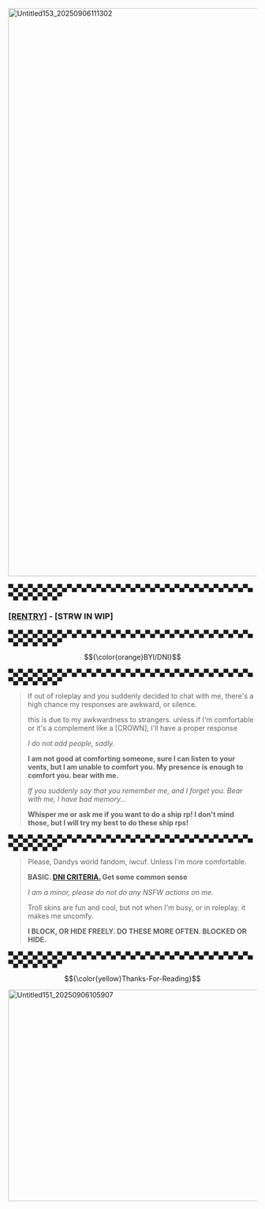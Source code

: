 <img width="2048" height="1152" alt="Untitled153_20250906111302" src="https://github.com/user-attachments/assets/7f648ce0-25a4-43d9-90d5-25a5ad086b5a" />

▀▄▀▄▀▄▀▄▀▄▀▄▀▄▀▄▀▄▀▄▀▄▀▄▀▄▀▄▀▄▀▄▀▄▀▄▀▄▀▄▀▄▀▄▀▄▀▄▀▄▀▄▀▄▀▄▀▄▀▄▀

### [[RENTRY]](https://rentry.co/SHELLYF0SSILIANN) - [STRW IN WIP]

▀▄▀▄▀▄▀▄▀▄▀▄▀▄▀▄▀▄▀▄▀▄▀▄▀▄▀▄▀▄▀▄▀▄▀▄▀▄▀▄▀▄▀▄▀▄▀▄▀▄▀▄▀▄▀▄▀▄▀▄▀

$${\color{orange}BYI/DNI}$$

▀▄▀▄▀▄▀▄▀▄▀▄▀▄▀▄▀▄▀▄▀▄▀▄▀▄▀▄▀▄▀▄▀▄▀▄▀▄▀▄▀▄▀▄▀▄▀▄▀▄▀▄▀▄▀▄▀▄▀▄▀

> If out of roleplay and you suddenly decided to chat with me, there's a high chance my responses are awkward, or silence.
>
> this is due to my awkwardness to strangers. unless if I'm comfortable or it's a complement like a [CROWN], I'll have a proper response
>
> *I do not add people, sadly.*
>
> **I am not good at comforting someone, sure I can listen to your vents, but I am unable to comfort you. My presence is enough to comfort you. bear with me.**
>
> *If you suddenly say that you remember me, and I forget you. Bear with me, I have bad memory...*
>
> **Whisper me or ask me if you want to do a ship rp! I don't mind those, but I will try my best to do these ship rps!**

▀▄▀▄▀▄▀▄▀▄▀▄▀▄▀▄▀▄▀▄▀▄▀▄▀▄▀▄▀▄▀▄▀▄▀▄▀▄▀▄▀▄▀▄▀▄▀▄▀▄▀▄▀▄▀▄▀▄▀▄▀

> Please, Dandys world fandom, iwcuf. Unless I'm more comfortable.
>
> **BASIC. [DNI CRITERIA.](https://rentry.co/dnfifreaks) Get some common sense**
>
> *I am a minor, please do not do any NSFW actions on me.*
>
> Troll skins are fun and cool, but not when I'm busy, or in roleplay. it makes me uncomfy.
>
> **I BLOCK, OR HIDE FREELY. DO THESE MORE OFTEN. BLOCKED OR HIDE.**

▀▄▀▄▀▄▀▄▀▄▀▄▀▄▀▄▀▄▀▄▀▄▀▄▀▄▀▄▀▄▀▄▀▄▀▄▀▄▀▄▀▄▀▄▀▄▀▄▀▄▀▄▀▄▀▄▀▄▀▄▀

$${\color{yellow}Thanks-For-Reading}$$

<img width="1280" height="429" alt="Untitled151_20250906105907" src="https://github.com/user-attachments/assets/e7585c67-f39d-4fb4-8e54-a7be329b1c13" />
